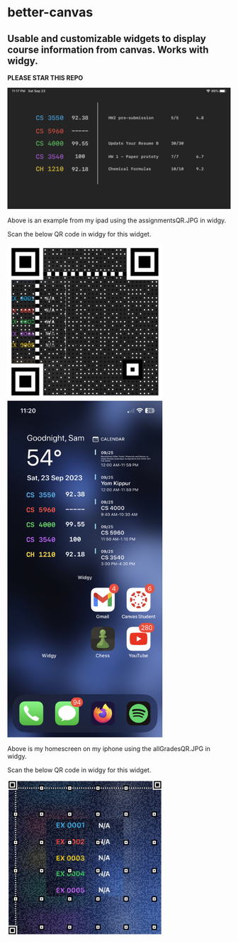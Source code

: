 # better-canvas
## Usable and customizable widgets to display course information from canvas.  Works with widgy.
**PLEASE STAR THIS REPO**





<img src="/images/betterCanvasIpadExample.jpg" width=700px>

<p>Above is an example from my ipad using the assignmentsQR.JPG in widgy.</p>

Scan the below QR code in widgy for this widget.

<img src="/images/assignmentsQR.JPG" width=350px>


<img src="/images/betterCanvasExample.jpg" width=350px>

<p>Above is my homescreen on my iphone using the allGradesQR.JPG in widgy.</p>

Scan the below QR code in widgy for this widget.

<img src="/images/allGradesQR.JPG" width=350px>
